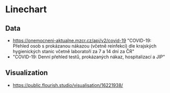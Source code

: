 # Linechart

## Data
- https://onemocneni-aktualne.mzcr.cz/api/v2/covid-19 "COVID-19: Přehled osob s prokázanou nákazou (včetně reinfekcí) dle krajských hygienických stanic včetně laboratoří za 7 a 14 dní za ČR"
- "COVID-19: Denní přehled testů, prokázaných nákaz, hospitalizací a JIP"

## Visualization
- https://public.flourish.studio/visualisation/16221938/

